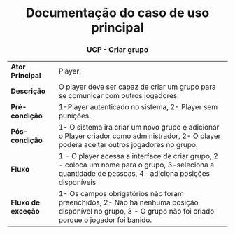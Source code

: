 <div align="center">

#  Documentação do caso de uso principal

### UCP  - Criar grupo
|  |  |
|--|--|
| **Ator Principal** | Player. |
| **Descrição** | O player deve ser capaz de criar um grupo para se comunicar com outros jogadores. |
| **Pré-condição** | 1-Player autenticado no sistema, 2- Player sem punições. |
| **Pós-condição** | 1- O sistema irá criar um novo grupo e adicionar o Player criador como administrador, 2- O player poderá aceitar outros jogadores no grupo. |
| **Fluxo** | 1 - O player acessa a interface de criar grupo, 2 - coloca um nome para o grupo, 3-seleciona a quantidade de pessoas, 4- adiciona posições disponíveis|
| **Fluxo de exceção**   | 1- Os campos obrigatórios não foram preenchidos, 2- Não há nenhuma posição disponível no grupo, 3 - O grupo não foi criado porque o jogador foi banido.  
  
